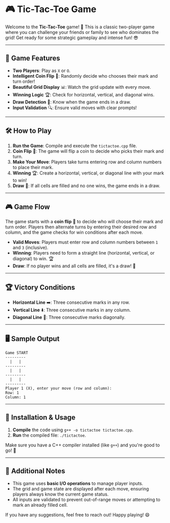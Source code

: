 # 🎮 Tic-Tac-Toe Game

Welcome to the **Tic-Tac-Toe** game! 🧩 This is a classic two-player game where you can challenge your friends or family to see who dominates the grid! Get ready for some strategic gameplay and intense fun! 😎

---

## 🌟 Game Features

- **Two Players**: Play as `X` or `O`.
- **Intelligent Coin Flip** 🎲: Randomly decide who chooses their mark and turn order!
- **Beautiful Grid Display** 📊: Watch the grid update with every move.
- **Winning Logic** 🏆: Check for horizontal, vertical, and diagonal wins.
- **Draw Detection** 🤝: Know when the game ends in a draw.
- **Input Validation** 🔍: Ensure valid moves with clear prompts!

---

## 🛠️ How to Play

1. **Run the Game**: Compile and execute the `tictactoe.cpp` file.
2. **Coin Flip** 🎲: The game will flip a coin to decide who picks their mark and turn.
3. **Make Your Move**: Players take turns entering row and column numbers to place their mark.
4. **Winning** 🏆: Create a horizontal, vertical, or diagonal line with your mark to win!
5. **Draw** 🤝: If all cells are filled and no one wins, the game ends in a draw.

---

## 🎮 Game Flow

The game starts with a **coin flip** 🎲 to decide who will choose their mark and turn order. Players then alternate turns by entering their desired row and column, and the game checks for win conditions after each move.

- **Valid Moves**: Players must enter row and column numbers between `1` and `3` (inclusive).
- **Winning**: Players need to form a straight line (horizontal, vertical, or diagonal) to win. 🏆
- **Draw**: If no player wins and all cells are filled, it's a draw! 🤝

---

## 🏆 Victory Conditions

- **Horizontal Line** ➡️: Three consecutive marks in any row.
- **Vertical Line** ⬇️: Three consecutive marks in any column.
- **Diagonal Line** 🔄: Three consecutive marks diagonally.

---

## 🖥️ Sample Output

```
Game START
---------
  |   |  
---------
  |   |  
---------
  |   |  
---------
Player 1 (X), enter your move (row and column):
Row: 1
Column: 1
```

---

## 🔧 Installation & Usage

1. **Compile** the code using `g++ -o tictactoe tictactoe.cpp`.
2. **Run** the compiled file: `./tictactoe`.

Make sure you have a C++ compiler installed (like `g++`) and you're good to go! 🚀

---

## 📢 Additional Notes

- This game uses **basic I/O operations** to manage player inputs.
- The grid and game state are displayed after each move, ensuring players always know the current game status.
- All inputs are validated to prevent out-of-range moves or attempting to mark an already filled cell. 

If you have any suggestions, feel free to reach out! Happy playing! 😄
```
